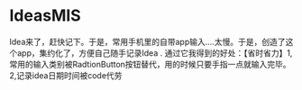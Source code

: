 # IdeasMIS
Idea来了，赶快记下。于是，常用手机里的自带app输入....太慢。于是，创造了这个app，集约化了，方便自己随手记录Idea .  通过它我得到的好处：【省时省力】1,常用的输入类别被RadtionButton按钮替代，用的时候只要手指一点就输入完毕。2,记录idea日期时间被code代劳
